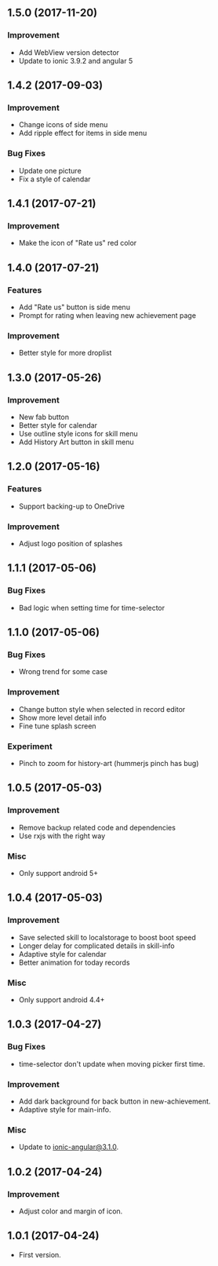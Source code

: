 ## 1.5.0 (2017-11-20)


### Improvement

* Add WebView version detector
* Update to ionic 3.9.2 and angular 5


## 1.4.2 (2017-09-03)


### Improvement

* Change icons of side menu
* Add ripple effect for items in side menu


### Bug Fixes

* Update one picture
* Fix a style of calendar


## 1.4.1 (2017-07-21)


### Improvement

* Make the icon of "Rate us" red color


## 1.4.0 (2017-07-21)


### Features

* Add "Rate us" button is side menu
* Prompt for rating when leaving new achievement page


### Improvement

* Better style for more droplist


## 1.3.0 (2017-05-26)


### Improvement

* New fab button
* Better style for calendar
* Use outline style icons for skill menu
* Add History Art button in skill menu


## 1.2.0 (2017-05-16)


### Features

* Support backing-up to OneDrive


### Improvement

* Adjust logo position of splashes


## 1.1.1 (2017-05-06)


### Bug Fixes

* Bad logic when setting time for time-selector


## 1.1.0 (2017-05-06)


### Bug Fixes

* Wrong trend for some case


### Improvement

* Change button style when selected in record editor
* Show more level detail info
* Fine tune splash screen


### Experiment

* Pinch to zoom for history-art (hummerjs pinch has bug)


## 1.0.5 (2017-05-03)


### Improvement

* Remove backup related code and dependencies
* Use rxjs with the right way


### Misc

* Only support android 5+


## 1.0.4 (2017-05-03)


### Improvement

* Save selected skill to localstorage to boost boot speed
* Longer delay for complicated details in skill-info
* Adaptive style for calendar
* Better animation for today records


### Misc

* Only support android 4.4+


## 1.0.3 (2017-04-27)


### Bug Fixes

* time-selector don't update when moving picker first time.


### Improvement

* Add dark background for back button in new-achievement.
* Adaptive style for main-info.


### Misc

* Update to ionic-angular@3.1.0.


## 1.0.2 (2017-04-24)


### Improvement

* Adjust color and margin of icon.


## 1.0.1 (2017-04-24)


* First version.

